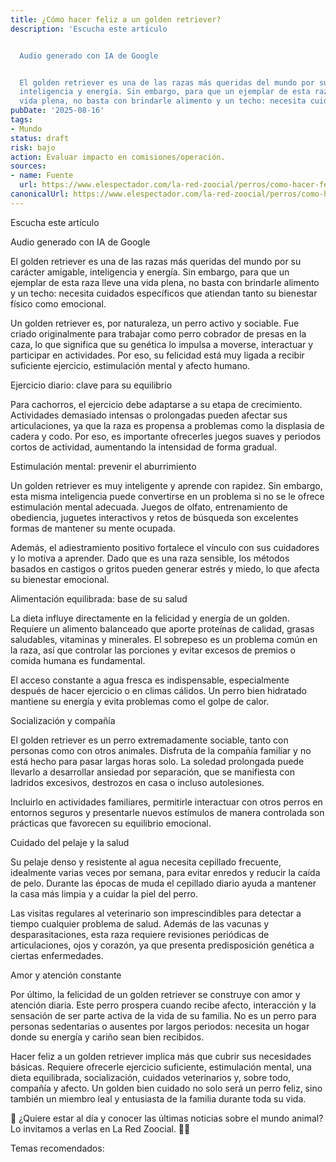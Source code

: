 ```yaml
---
title: ¿Cómo hacer feliz a un golden retriever?
description: 'Escucha este artículo


  Audio generado con IA de Google


  El golden retriever es una de las razas más queridas del mundo por su carácter amigable,
  inteligencia y energía. Sin embargo, para que un ejemplar de esta raza lleve una
  vida plena, no basta con brindarle alimento y un techo: necesita cuidados…'
pubDate: '2025-08-16'
tags:
- Mundo
status: draft
risk: bajo
action: Evaluar impacto en comisiones/operación.
sources:
- name: Fuente
  url: https://www.elespectador.com/la-red-zoocial/perros/como-hacer-feliz-a-un-golden-retriever/
canonicalUrl: https://www.elespectador.com/la-red-zoocial/perros/como-hacer-feliz-a-un-golden-retriever/
---
```

Escucha este artículo

Audio generado con IA de Google

El golden retriever es una de las razas más queridas del mundo por su carácter amigable, inteligencia y energía. Sin embargo, para que un ejemplar de esta raza lleve una vida plena, no basta con brindarle alimento y un techo: necesita cuidados específicos que atiendan tanto su bienestar físico como emocional.

Un golden retriever es, por naturaleza, un perro activo y sociable. Fue criado originalmente para trabajar como perro cobrador de presas en la caza, lo que significa que su genética lo impulsa a moverse, interactuar y participar en actividades. Por eso, su felicidad está muy ligada a recibir suficiente ejercicio, estimulación mental y afecto humano.

Ejercicio diario: clave para su equilibrio

Para cachorros, el ejercicio debe adaptarse a su etapa de crecimiento. Actividades demasiado intensas o prolongadas pueden afectar sus articulaciones, ya que la raza es propensa a problemas como la displasia de cadera y codo. Por eso, es importante ofrecerles juegos suaves y periodos cortos de actividad, aumentando la intensidad de forma gradual.

Estimulación mental: prevenir el aburrimiento

Un golden retriever es muy inteligente y aprende con rapidez. Sin embargo, esta misma inteligencia puede convertirse en un problema si no se le ofrece estimulación mental adecuada. Juegos de olfato, entrenamiento de obediencia, juguetes interactivos y retos de búsqueda son excelentes formas de mantener su mente ocupada.

Además, el adiestramiento positivo fortalece el vínculo con sus cuidadores y lo motiva a aprender. Dado que es una raza sensible, los métodos basados en castigos o gritos pueden generar estrés y miedo, lo que afecta su bienestar emocional.

Alimentación equilibrada: base de su salud

La dieta influye directamente en la felicidad y energía de un golden. Requiere un alimento balanceado que aporte proteínas de calidad, grasas saludables, vitaminas y minerales. El sobrepeso es un problema común en la raza, así que controlar las porciones y evitar excesos de premios o comida humana es fundamental.

El acceso constante a agua fresca es indispensable, especialmente después de hacer ejercicio o en climas cálidos. Un perro bien hidratado mantiene su energía y evita problemas como el golpe de calor.

Socialización y compañía

El golden retriever es un perro extremadamente sociable, tanto con personas como con otros animales. Disfruta de la compañía familiar y no está hecho para pasar largas horas solo. La soledad prolongada puede llevarlo a desarrollar ansiedad por separación, que se manifiesta con ladridos excesivos, destrozos en casa o incluso autolesiones.

Incluirlo en actividades familiares, permitirle interactuar con otros perros en entornos seguros y presentarle nuevos estímulos de manera controlada son prácticas que favorecen su equilibrio emocional.

Cuidado del pelaje y la salud

Su pelaje denso y resistente al agua necesita cepillado frecuente, idealmente varias veces por semana, para evitar enredos y reducir la caída de pelo. Durante las épocas de muda el cepillado diario ayuda a mantener la casa más limpia y a cuidar la piel del perro.

Las visitas regulares al veterinario son imprescindibles para detectar a tiempo cualquier problema de salud. Además de las vacunas y desparasitaciones, esta raza requiere revisiones periódicas de articulaciones, ojos y corazón, ya que presenta predisposición genética a ciertas enfermedades.

Amor y atención constante

Por último, la felicidad de un golden retriever se construye con amor y atención diaria. Este perro prospera cuando recibe afecto, interacción y la sensación de ser parte activa de la vida de su familia. No es un perro para personas sedentarias o ausentes por largos periodos: necesita un hogar donde su energía y cariño sean bien recibidos.

Hacer feliz a un golden retriever implica más que cubrir sus necesidades básicas. Requiere ofrecerle ejercicio suficiente, estimulación mental, una dieta equilibrada, socialización, cuidados veterinarios y, sobre todo, compañía y afecto. Un golden bien cuidado no solo será un perro feliz, sino también un miembro leal y entusiasta de la familia durante toda su vida.

🐾 ¿Quiere estar al día y conocer las últimas noticias sobre el mundo animal? Lo invitamos a verlas en La Red Zoocial. 🐶🐱

Temas recomendados: